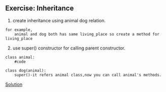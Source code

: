 ## Exercise: Inheritance

1. create inheritance using animal dog relation.


```
for example, 
    animal and dog both has same living_place so create a method for living_place 
```

2. use super() constructor for calling parent constructor.

```
class animal:
    #code

class dog(animal):
    super()-it refers animal class,now you can call animal's methods.
```

[Solution](https://github.com/codebasics/py/blob/master/Basics/python_basics/17_inheritance/17_inheritance.py)



